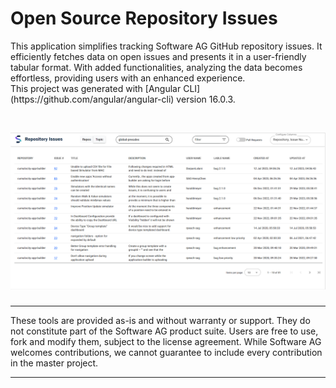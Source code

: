 # Open Source Repository Issues
<p>
This application simplifies tracking Software AG GitHub repository issues. It efficiently fetches data on open issues and presents it in a user-friendly tabular format. With added functionalities, analyzing the data becomes effortless, providing users with an enhanced experience. 
<br />
This project was generated with [Angular CLI](https://github.com/angular/angular-cli) version 16.0.3.
</p>
<br/>

![issuesDashboardScreenShot](images/issuesDashboardScreenShot.PNG)

###
<hr>
<p>These tools are provided as-is and without warranty or support. They do not constitute part of the Software AG product suite. Users are free to use, fork and modify them, subject to the license agreement. While Software AG welcomes contributions, we cannot guarantee to include every contribution in the master project.
</p>
<hr>
